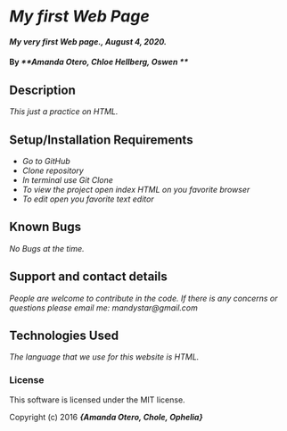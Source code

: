 # _My first Web Page_

#### _My very first Web page., August 4, 2020._

#### By _**Amanda Otero, Chloe Hellberg, Oswen **_

## Description

_This just a practice on HTML._

## Setup/Installation Requirements

* _Go to GitHub_
* _Clone repository_
* _In terminal use Git Clone_
* _To view the project open index HTML on you favorite browser_
* _To edit open you favorite text editor_

## Known Bugs

_No Bugs at the time._

## Support and contact details

_People are welcome to contribute in the code. If there is any concerns or questions please email me: mandystar@gmail.com_

## Technologies Used

_The language that we use for this website is HTML._

### License

This software is licensed under the MIT license.

Copyright (c) 2016 **_{Amanda Otero, Chole, Ophelia}_**
